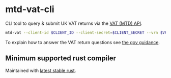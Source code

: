 # mtd-vat-cli
CLI tool to query & submit UK VAT returns via the [VAT (MTD) API](https://developer.service.hmrc.gov.uk/api-documentation/docs/api/service/vat-api/1.0).

```sh
mtd-vat --client-id $CLIENT_ID --client-secret=$CLIENT_SECRET --vrn $VRN
```

To explain how to answer the VAT return questions see [the gov guidance](https://www.gov.uk/guidance/how-to-fill-in-and-submit-your-vat-return-vat-notice-70012).

## Minimum supported rust compiler
Maintained with [latest stable rust](https://gist.github.com/alexheretic/d1e98d8433b602e57f5d0a9637927e0c).
